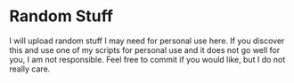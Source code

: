 # Random Stuff
I will upload random stuff I may need for personal use here. If you discover this and use one of my scripts for personal use and it does not go well for you, I am not responsible. Feel free to commit if you would like, but I do not really care.
